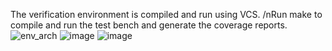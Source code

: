 The verification environment is compiled and run using VCS.
/nRun make to compile and run the test bench and generate the coverage reports.
![env_arch](https://github.com/user-attachments/assets/080b1473-33d1-4030-9990-05648a63267d)
![image](https://github.com/user-attachments/assets/2019d044-029d-4fd2-a672-9e7b1a1a6b37)
![image](https://github.com/user-attachments/assets/290a69ea-24b6-46c4-946f-040afe7b8c59)
